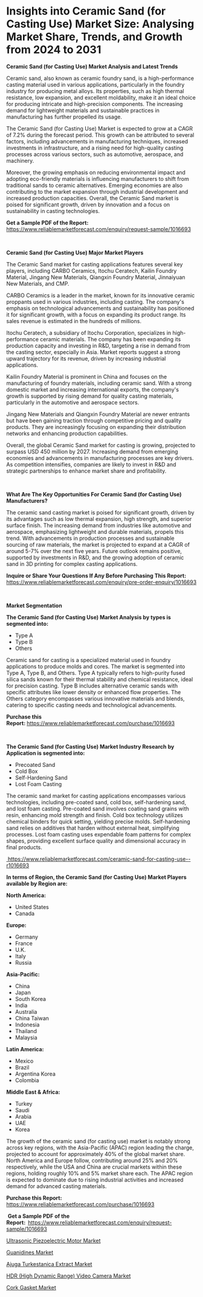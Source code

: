 <p><h1>Insights into Ceramic Sand (for Casting Use) Market Size: Analysing Market Share, Trends, and Growth from 2024 to 2031</h1></p><p><strong>Ceramic Sand (for Casting Use) Market Analysis and Latest Trends</strong></p>
<p><p>Ceramic sand, also known as ceramic foundry sand, is a high-performance casting material used in various applications, particularly in the foundry industry for producing metal alloys. Its properties, such as high thermal resistance, low expansion, and excellent moldability, make it an ideal choice for producing intricate and high-precision components. The increasing demand for lightweight materials and sustainable practices in manufacturing has further propelled its usage.</p><p>The Ceramic Sand (for Casting Use) Market is expected to grow at a CAGR of 7.2% during the forecast period. This growth can be attributed to several factors, including advancements in manufacturing techniques, increased investments in infrastructure, and a rising need for high-quality casting processes across various sectors, such as automotive, aerospace, and machinery. </p><p>Moreover, the growing emphasis on reducing environmental impact and adopting eco-friendly materials is influencing manufacturers to shift from traditional sands to ceramic alternatives. Emerging economies are also contributing to the market expansion through industrial development and increased production capacities. Overall, the Ceramic Sand market is poised for significant growth, driven by innovation and a focus on sustainability in casting technologies.</p></p>
<p><strong>Get a Sample PDF of the Report:&nbsp;</strong> <a href="https://www.reliablemarketforecast.com/enquiry/request-sample/1016693">https://www.reliablemarketforecast.com/enquiry/request-sample/1016693</a></p>
<p>&nbsp;</p>
<p><strong>Ceramic Sand (for Casting Use) Major Market Players</strong></p>
<p><p>The Ceramic Sand market for casting applications features several key players, including CARBO Ceramics, Itochu Ceratech, Kailin Foundry Material, Jingang New Materials, Qiangxin Foundry Material, Jinnaiyuan New Materials, and CMP. </p><p>CARBO Ceramics is a leader in the market, known for its innovative ceramic proppants used in various industries, including casting. The company's emphasis on technological advancements and sustainability has positioned it for significant growth, with a focus on expanding its product range. Its sales revenue is estimated in the hundreds of millions.</p><p>Itochu Ceratech, a subsidiary of Itochu Corporation, specializes in high-performance ceramic materials. The company has been expanding its production capacity and investing in R&D, targeting a rise in demand from the casting sector, especially in Asia. Market reports suggest a strong upward trajectory for its revenue, driven by increasing industrial applications.</p><p>Kailin Foundry Material is prominent in China and focuses on the manufacturing of foundry materials, including ceramic sand. With a strong domestic market and increasing international exports, the company's growth is supported by rising demand for quality casting materials, particularly in the automotive and aerospace sectors.</p><p>Jingang New Materials and Qiangxin Foundry Material are newer entrants but have been gaining traction through competitive pricing and quality products. They are increasingly focusing on expanding their distribution networks and enhancing production capabilities.</p><p>Overall, the global Ceramic Sand market for casting is growing, projected to surpass USD 450 million by 2027. Increasing demand from emerging economies and advancements in manufacturing processes are key drivers. As competition intensifies, companies are likely to invest in R&D and strategic partnerships to enhance market share and profitability.</p></p>
<p>&nbsp;</p>
<p><strong>What Are The Key Opportunities For Ceramic Sand (for Casting Use) Manufacturers?</strong></p>
<p><p>The ceramic sand casting market is poised for significant growth, driven by its advantages such as low thermal expansion, high strength, and superior surface finish. The increasing demand from industries like automotive and aerospace, emphasizing lightweight and durable materials, propels this trend. With advancements in production processes and sustainable sourcing of raw materials, the market is projected to expand at a CAGR of around 5-7% over the next five years. Future outlook remains positive, supported by investments in R&D, and the growing adoption of ceramic sand in 3D printing for complex casting applications.</p></p>
<p><strong>Inquire or Share Your Questions If Any Before Purchasing This Report:</strong> <a href="https://www.reliablemarketforecast.com/enquiry/pre-order-enquiry/1016693">https://www.reliablemarketforecast.com/enquiry/pre-order-enquiry/1016693</a></p>
<p>&nbsp;</p>
<p><strong>Market Segmentation</strong></p>
<p><strong>The Ceramic Sand (for Casting Use) Market Analysis by types is segmented into:</strong></p>
<p><ul><li>Type A</li><li>Type B</li><li>Others</li></ul></p>
<p><p>Ceramic sand for casting is a specialized material used in foundry applications to produce molds and cores. The market is segmented into Type A, Type B, and Others. Type A typically refers to high-purity fused silica sands known for their thermal stability and chemical resistance, ideal for precision casting. Type B includes alternative ceramic sands with specific attributes like lower density or enhanced flow properties. The Others category encompasses various innovative materials and blends, catering to specific casting needs and technological advancements.</p></p>
<p><strong>Purchase this Report:&nbsp;</strong><a href="https://www.reliablemarketforecast.com/purchase/1016693">https://www.reliablemarketforecast.com/purchase/1016693</a></p>
<p>&nbsp;</p>
<p><strong>The Ceramic Sand (for Casting Use) Market Industry Research by Application is segmented into:</strong></p>
<p><ul><li>Precoated Sand</li><li>Cold Box</li><li>Self-Hardening Sand</li><li>Lost Foam Casting</li></ul></p>
<p><p>The ceramic sand market for casting applications encompasses various technologies, including pre-coated sand, cold box, self-hardening sand, and lost foam casting. Pre-coated sand involves coating sand grains with resin, enhancing mold strength and finish. Cold box technology utilizes chemical binders for quick setting, yielding precise molds. Self-hardening sand relies on additives that harden without external heat, simplifying processes. Lost foam casting uses expendable foam patterns for complex shapes, providing excellent surface quality and dimensional accuracy in final products.</p></p>
<p><a href="https://www.reliablemarketforecast.com/ceramic-sand-for-casting-use--r1016693">&nbsp;https://www.reliablemarketforecast.com/ceramic-sand-for-casting-use--r1016693</a></p>
<p><strong>In terms of Region, the Ceramic Sand (for Casting Use) Market Players available by Region are:</strong></p>
<p>
    <p> <strong> North America: </strong>
        <ul>
            <li>United States</li>
            <li>Canada</li>
        </ul>
        </p> 
    <p> <strong> Europe: </strong>
        <ul>
            <li>Germany</li>
            <li>France</li>
            <li>U.K.</li>
            <li>Italy</li>
            <li>Russia</li>
        </ul>
        </p> 
    <p> <strong> Asia-Pacific: </strong>
        <ul>
            <li>China</li>
            <li>Japan</li>
            <li>South Korea</li>
            <li>India</li>
            <li>Australia</li>
            <li>China Taiwan</li>
            <li>Indonesia</li>
            <li>Thailand</li>
            <li>Malaysia</li>
        </ul>
        </p> 
    <p> <strong> Latin America: </strong>
        <ul>
            <li>Mexico</li>
            <li>Brazil</li>
            <li>Argentina Korea</li>
            <li>Colombia</li>
        </ul>
        </p> 
    <p> <strong> Middle East & Africa: </strong>
        <ul>
            <li>Turkey</li>
            <li>Saudi</li>
            <li>Arabia</li>
            <li>UAE</li>
            <li>Korea</li>
        </ul>
    </p>
    </p>
<p><p>The growth of the ceramic sand (for casting use) market is notably strong across key regions, with the Asia-Pacific (APAC) region leading the charge, projected to account for approximately 40% of the global market share. North America and Europe follow, contributing around 25% and 20% respectively, while the USA and China are crucial markets within these regions, holding roughly 10% and 5% market share each. The APAC region is expected to dominate due to rising industrial activities and increased demand for advanced casting materials.</p></p>
<p><strong>Purchase this Report: </strong><a href="https://www.reliablemarketforecast.com/purchase/1016693">https://www.reliablemarketforecast.com/purchase/1016693</a></p>
<p>&nbsp;<strong>Get a Sample PDF of the Report:&nbsp;&nbsp;</strong><a href="https://www.reliablemarketforecast.com/enquiry/request-sample/1016693">https://www.reliablemarketforecast.com/enquiry/request-sample/1016693</a></p>
<p><strong></strong></p>
<p><p><a href="https://medium.com/@ruth.macdonald08580/the-ultrasonic-piezoelectric-motor-market-industry-provides-a-comprehensive-and-current-analysis-aede741a5c75?postPublishedType=initial">Ultrasonic Piezoelectric Motor Market</a></p><p><a href="https://issuu.com/reportprime-2/docs/guanidines-market-size-2030.pptx_ee1fe1cfe323cc">Guanidines Market</a></p><p><a href="https://issuu.com/reportprime-2/docs/ajuga-turkestanica-extract-market-s_cacb62989e78cd">Ajuga Turkestanica Extract Market</a></p><p><a href="https://github.com/mabutironaldo/Market-Research-Report-List-6/blob/main/hdr-high-dynamic-range-video-camera-market.md">HDR (High Dynamic Range) Video Camera Market</a></p><p><a href="https://medium.com/@madw10245644/the-cork-gasket-industry-analysis-report-offers-a-comprehensive-and-current-examination-of-the-c946f595f95a">Cork Gasket Market</a></p></p>